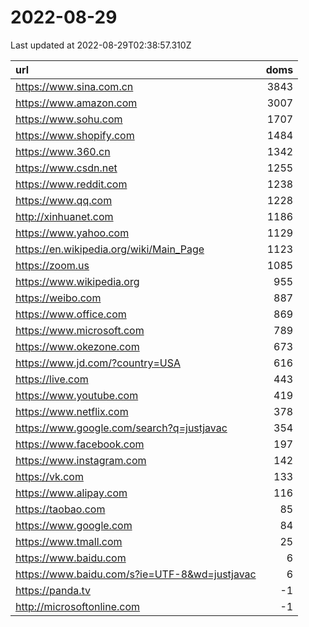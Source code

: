 # 2022-08-29

<!-- BEGIN -->
Last updated at 2022-08-29T02:38:57.310Z

url | doms
:- | -:
https://www.sina.com.cn | 3843
https://www.amazon.com | 3007
https://www.sohu.com | 1707
https://www.shopify.com | 1484
https://www.360.cn | 1342
https://www.csdn.net | 1255
https://www.reddit.com | 1238
https://www.qq.com | 1228
http://xinhuanet.com | 1186
https://www.yahoo.com | 1129
https://en.wikipedia.org/wiki/Main_Page | 1123
https://zoom.us | 1085
https://www.wikipedia.org | 955
https://weibo.com | 887
https://www.office.com | 869
https://www.microsoft.com | 789
https://www.okezone.com | 673
https://www.jd.com/?country=USA | 616
https://live.com | 443
https://www.youtube.com | 419
https://www.netflix.com | 378
https://www.google.com/search?q=justjavac | 354
https://www.facebook.com | 197
https://www.instagram.com | 142
https://vk.com | 133
https://www.alipay.com | 116
https://taobao.com | 85
https://www.google.com | 84
https://www.tmall.com | 25
https://www.baidu.com | 6
https://www.baidu.com/s?ie=UTF-8&wd=justjavac | 6
https://panda.tv | -1
http://microsoftonline.com | -1
<!-- END -->
